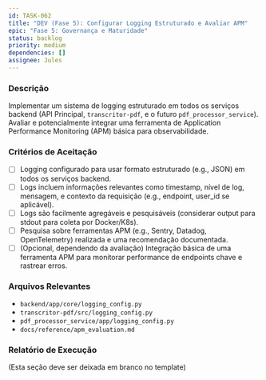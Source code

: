 ```yaml
---
id: TASK-062
title: "DEV (Fase 5): Configurar Logging Estruturado e Avaliar APM"
epic: "Fase 5: Governança e Maturidade"
status: backlog
priority: medium
dependencies: []
assignee: Jules
---
```


### Descrição

Implementar um sistema de logging estruturado em todos os serviços backend (API Principal, `transcritor-pdf`, e o futuro `pdf_processor_service`). Avaliar e potencialmente integrar uma ferramenta de Application Performance Monitoring (APM) básica para observabilidade.

### Critérios de Aceitação

- [ ] Logging configurado para usar formato estruturado (e.g., JSON) em todos os serviços backend.
- [ ] Logs incluem informações relevantes como timestamp, nível de log, mensagem, e contexto da requisição (e.g., endpoint, user_id se aplicável).
- [ ] Logs são facilmente agregáveis e pesquisáveis (considerar output para stdout para coleta por Docker/K8s).
- [ ] Pesquisa sobre ferramentas APM (e.g., Sentry, Datadog, OpenTelemetry) realizada e uma recomendação documentada.
- [ ] (Opcional, dependendo da avaliação) Integração básica de uma ferramenta APM para monitorar performance de endpoints chave e rastrear erros.

### Arquivos Relevantes

* `backend/app/core/logging_config.py`
* `transcritor-pdf/src/logging_config.py`
* `pdf_processor_service/app/logging_config.py`
* `docs/reference/apm_evaluation.md`

### Relatório de Execução

(Esta seção deve ser deixada em branco no template)
